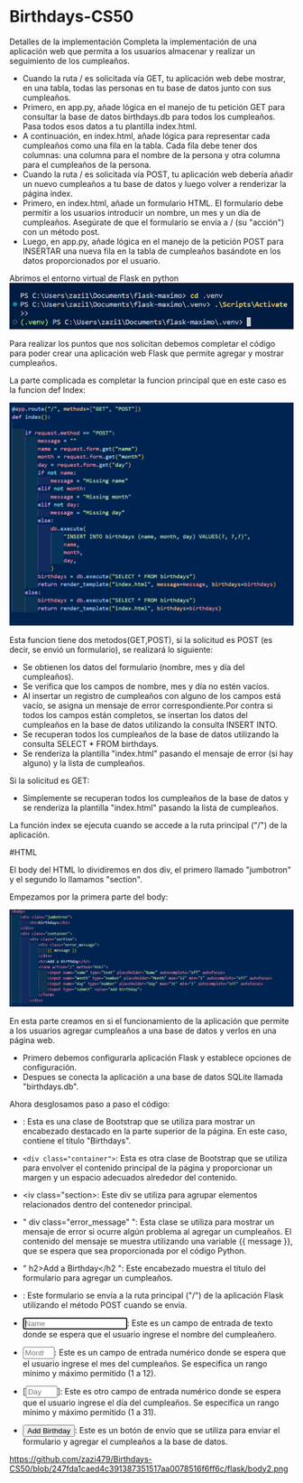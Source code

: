 # Birthdays-CS50

Detalles de la implementación
Completa la implementación de una aplicación web que permita a los usuarios almacenar y realizar un seguimiento de los cumpleaños.

- Cuando la ruta / es solicitada vía GET, tu aplicación web debe mostrar, en una tabla, todas las personas en tu base de datos junto con sus cumpleaños.
- Primero, en app.py, añade lógica en el manejo de tu petición GET para consultar la base de datos birthdays.db para todos los cumpleaños. Pasa todos esos datos a tu plantilla index.html.
- A continuación, en index.html, añade lógica para representar cada cumpleaños como una fila en la tabla. Cada fila debe tener dos columnas: una columna para el nombre de la persona y otra columna para el cumpleaños de la persona.
- Cuando la ruta / es solicitada vía POST, tu aplicación web debería añadir un nuevo cumpleaños a tu base de datos y luego volver a renderizar la página index.
- Primero, en index.html, añade un formulario HTML. El formulario debe permitir a los usuarios introducir un nombre, un mes y un día de cumpleaños. Asegúrate de que el formulario se envía a / (su "acción") con un método post.
- Luego, en app.py, añade lógica en el manejo de la petición POST para INSERTAR una nueva fila en la tabla de cumpleaños basándote en los datos proporcionados por el usuario.

 Abrimos el entorno virtual de Flask en python
 ![](https://github.com/zazi479/Birthdays-CS50/blob/3b448bd5ca0e7a1aeacc960a73a26124751559f0/flask/abrir%20el%20entorno%20flask.png)
 
 
Para realizar los puntos que nos solicitan debemos completar el código para poder crear una aplicación web Flask que permite agregar y mostrar cumpleaños.

La parte complicada es completar la funcion principal que en este caso es la funcion def Index:

![](https://github.com/zazi479/Birthdays-CS50/blob/3b448bd5ca0e7a1aeacc960a73a26124751559f0/flask/funcion%20flask.png)

Esta funcion tiene dos metodos(GET,POST), si la solicitud es POST (es decir, se envió un formulario), se realizará lo siguiente:
- Se obtienen los datos del formulario (nombre, mes y día del cumpleaños).
- Se verifica que los campos de nombre, mes y día no estén vacíos.
- Al insertar un registro de cumpleaños con alguno de los campos está vacío, se asigna un mensaje de error correspondiente.Por contra si  todos los campos están completos, se insertan los datos del cumpleaños en la base de datos utilizando la consulta INSERT INTO.
- Se recuperan todos los cumpleaños de la base de datos utilizando la consulta SELECT * FROM birthdays.
- Se renderiza la plantilla "index.html" pasando el mensaje de error (si hay alguno) y la lista de cumpleaños.

Si la solicitud es GET:
- Simplemente se recuperan todos los cumpleaños de la base de datos y se renderiza la plantilla "index.html" pasando la lista de cumpleaños.

La función index se ejecuta cuando se accede a la ruta principal ("/") de la aplicación.



#HTML

El body del HTML lo dividiremos en dos div, el primero llamado "jumbotron" y el segundo lo llamamos "section".

Empezamos por la primera parte del body:

![](https://github.com/zazi479/Birthdays-CS50/blob/247fda1caed4c391387351517aa0078516f6ff6c/flask/body%201.png)

En esta parte creamos en si el funcionamiento de la aplicación que permite a los usuarios agregar cumpleaños a una base de datos y verlos en una página web.
- Primero debemos configurarla aplicación Flask y establece opciones de configuración.
- Despues se conecta la aplicación a una base de datos SQLite llamada "birthdays.db".

Ahora desglosamos paso a paso el código:
- <div class="jumbotron">: Esta es una clase de Bootstrap que se utiliza para mostrar un encabezado destacado en la parte superior de la página. En este caso, contiene el título "Birthdays".

- ```<div class="container">```: Esta es otra clase de Bootstrap que se utiliza para envolver el contenido principal de la página y proporcionar un margen y un espacio adecuados alrededor del contenido.

- <iv class="section>: Este div se utiliza para agrupar elementos relacionados dentro del contenedor principal.

- " div class="error_message" ": Esta clase se utiliza para mostrar un mensaje de error si ocurre algún problema al agregar un cumpleaños. El contenido del mensaje se muestra utilizando una variable {{ message }}, que se espera que sea proporcionada por el código Python.

- " h2>Add a Birthday</h2 ": Este encabezado muestra el título del formulario para agregar un cumpleaños.

- <form action="/" method="POST">: Este formulario se envía a la ruta principal ("/") de la aplicación Flask utilizando el método POST cuando se envía.

- <input name="name" type="text" placeholder="Name" autocomplete="off" autofocus>: Este es un campo de entrada de texto donde se espera que el usuario ingrese el nombre del cumpleañero.

- <input name="month" type="number" placeholder="Month" max="12" min="1" autocomplete="off" autofocus>: Este es un campo de entrada numérico donde se espera que el usuario ingrese el mes del cumpleaños. Se especifica un rango mínimo y máximo permitido (1 a 12).

- [<input name="day" type="number" placeholder="Day" max="31" min="1" autocomplete="off" autofocus>]: Este es otro campo de entrada numérico donde se espera que el usuario ingrese el día del cumpleaños. Se especifica un rango mínimo y máximo permitido (1 a 31).

- <input type="submit" value="Add Birthday">: Este es un botón de envío que se utiliza para enviar el formulario y agregar el cumpleaños a la base de datos.









![]()https://github.com/zazi479/Birthdays-CS50/blob/247fda1caed4c391387351517aa0078516f6ff6c/flask/body2.png





